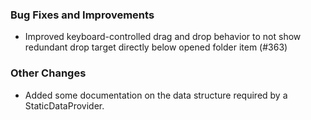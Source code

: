 ### Bug Fixes and Improvements
- Improved keyboard-controlled drag and drop behavior to not show redundant drop target directly below opened folder item (#363)

### Other Changes
 - Added some documentation on the data structure required by a StaticDataProvider.
